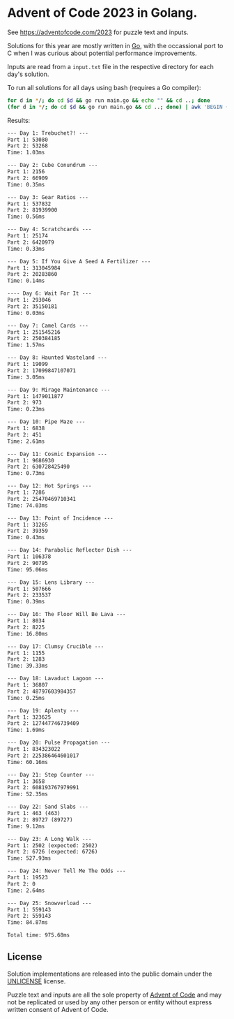 # Advent of Code 2023 in Golang.

See https://adventofcode.com/2023 for puzzle text and inputs.

Solutions for this year are mostly written in [Go](https://go.dev/), with the occassional port to C when I was curious about potential performance improvements.

Inputs are read from a `input.txt` file in the respective directory for each day's solution.

To run all solutions for all days using bash (requires a Go compiler):

```bash
for d in */; do cd $d && go run main.go && echo "" && cd ..; done
(for d in */; do cd $d && go run main.go && cd ..; done) | awk 'BEGIN {sum=0.0} NR%4==0 { gsub(/ms$/,"", $2); sum += $2; } END { printf "Total time: %.2fms\n", sum }'
```

Results:

```txt
--- Day 1: Trebuchet?! ---
Part 1: 53080
Part 2: 53268
Time: 1.03ms

--- Day 2: Cube Conundrum ---
Part 1: 2156
Part 2: 66909
Time: 0.35ms

--- Day 3: Gear Ratios ---
Part 1: 537832
Part 2: 81939900
Time: 0.56ms

--- Day 4: Scratchcards ---
Part 1: 25174
Part 2: 6420979
Time: 0.33ms

--- Day 5: If You Give A Seed A Fertilizer ---
Part 1: 313045984
Part 2: 20283860
Time: 0.14ms

---- Day 6: Wait For It ---
Part 1: 293046
Part 2: 35150181
Time: 0.03ms

--- Day 7: Camel Cards ---
Part 1: 251545216
Part 2: 250384185
Time: 1.57ms

--- Day 8: Haunted Wasteland ---
Part 1: 19099
Part 2: 17099847107071
Time: 3.05ms

--- Day 9: Mirage Maintenance ---
Part 1: 1479011877
Part 2: 973
Time: 0.23ms

--- Day 10: Pipe Maze ---
Part 1: 6838
Part 2: 451
Time: 2.61ms

--- Day 11: Cosmic Expansion ---
Part 1: 9686930
Part 2: 630728425490
Time: 0.73ms

--- Day 12: Hot Springs ---
Part 1: 7286
Part 2: 25470469710341
Time: 74.03ms

--- Day 13: Point of Incidence ---
Part 1: 31265
Part 2: 39359
Time: 0.43ms

--- Day 14: Parabolic Reflector Dish ---
Part 1: 106378
Part 2: 90795
Time: 95.06ms

--- Day 15: Lens Library ---
Part 1: 507666
Part 2: 233537
Time: 0.39ms

--- Day 16: The Floor Will Be Lava ---
Part 1: 8034
Part 2: 8225
Time: 16.80ms

--- Day 17: Clumsy Crucible ---
Part 1: 1155
Part 2: 1283
Time: 39.33ms

--- Day 18: Lavaduct Lagoon ---
Part 1: 36807
Part 2: 48797603984357
Time: 0.25ms

--- Day 19: Aplenty ---
Part 1: 323625
Part 2: 127447746739409
Time: 1.69ms

--- Day 20: Pulse Propagation ---
Part 1: 834323022
Part 2: 225386464601017
Time: 60.16ms

--- Day 21: Step Counter ---
Part 1: 3658
Part 2: 608193767979991
Time: 52.35ms

--- Day 22: Sand Slabs ---
Part 1: 463 (463)
Part 2: 89727 (89727)
Time: 9.12ms

--- Day 23: A Long Walk ---
Part 1: 2502 (expected: 2502)
Part 2: 6726 (expected: 6726)
Time: 527.93ms

--- Day 24: Never Tell Me The Odds ---
Part 1: 19523
Part 2: 0
Time: 2.64ms

--- Day 25: Snowverload ---
Part 1: 559143
Part 2: 559143
Time: 84.87ms

Total time: 975.68ms
```

## License

Solution implementations are released into the public domain under the [UNLICENSE](/UNLICENSE) license.

Puzzle text and inputs are all the sole property of [Advent of Code](https://adventofcode.com/) and may not be replicated or used by any other person or entity without express written consent of Advent of Code.
